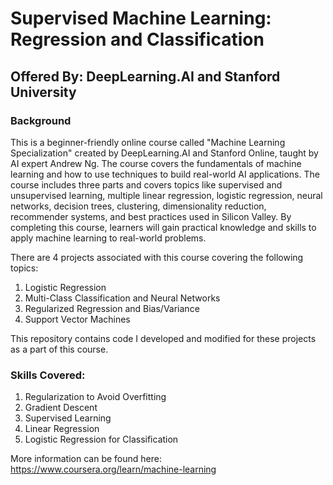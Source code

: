 # Supervised Machine Learning: Regression and Classification

## Offered By: DeepLearning.AI and Stanford University

### Background

This is a beginner-friendly online course called "Machine Learning Specialization" created by DeepLearning.AI and Stanford Online, taught by AI expert Andrew Ng. The course covers the fundamentals of machine learning and how to use techniques to build real-world AI applications. The course includes three parts and covers topics like supervised and unsupervised learning, multiple linear regression, logistic regression, neural networks, decision trees, clustering, dimensionality reduction, recommender systems, and best practices used in Silicon Valley. By completing this course, learners will gain practical knowledge and skills to apply machine learning to real-world problems.


There are 4 projects associated with this course covering the following topics: 
1. Logistic Regression
2. Multi-Class Classification and Neural Networks
3. Regularized Regression and Bias/Variance
4. Support Vector Machines

This repository contains code I developed and modified for these projects as a part of this course.

### Skills Covered: 
1. Regularization to Avoid Overfitting
2. Gradient Descent
3. Supervised Learning
4. Linear Regression
5. Logistic Regression for Classification

More information can be found here: https://www.coursera.org/learn/machine-learning

